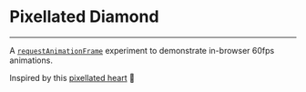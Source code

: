 # Pixellated Diamond
---
A [`requestAnimationFrame`](https://developer.mozilla.org/en-US/docs/Web/API/window/requestAnimationFrame) experiment to demonstrate in-browser 60fps animations.

Inspired by this [pixellated heart](http://output.jsbin.com/pixeje) :tada:
